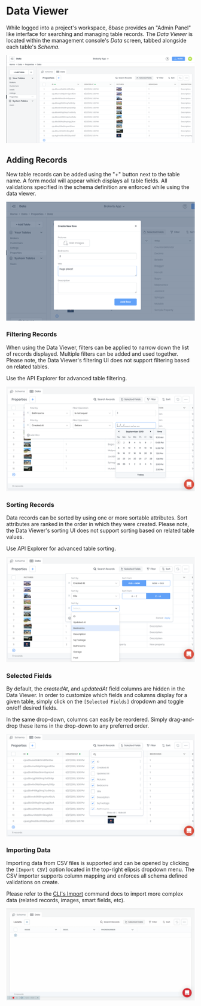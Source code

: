# Data Viewer

While logged into a project's workspace, 8base provides an "Admin Panel" like interface for searching and managing table records. The *Data Viewer* is located within the management console's *Data* screen, tabbed alongside each table's *Schema*. 

![8Base Data Viewer](../../.gitbook/assets/data-viewer.png)

## Adding Records
New table records can be added using the "+" button next to the table name. A form modal will appear which displays all table fields. All validations specified in the schema definition are enforced while using the data viewer.

![Adding a new record in the Data Viewer](../../.gitbook/assets/data-viewer-add.png)

### Filtering Records
When using the Data Viewer, filters can be applied to narrow down the list of records displayed. Multiple filters can be added and used together. Please note, the Data Viewer's filtering UI does not support filtering based on related tables. 

Use the API Explorer for advanced table filtering.

![Filtering records in the Data Viewer](../../.gitbook/assets/data-viewer-filtering.png)

### Sorting Records
Data records can be sorted by using one or more sortable attributes. Sort attributes are ranked in the order in which they were created. Please note, the Data Viewer's sorting UI does not support sorting based on related table values. 

Use API Explorer for advanced table sorting.

![Sorting records in the Data Viewer](../../.gitbook/assets/data-viewer-sorting.png)

### Selected Fields
By default, the *createdAt*, and *updatedAt* field columns are hidden in the Data Viewer. In order to customize which fields and columns display for a given table, simply click on the `[Selected Fields]` dropdown and toggle on/off desired fields.

In the same drop-down, columns can easily be reordered. Simply drag-and-drop these items in the drop-down to any preferred order.

![Selecting fields in the Data Viewer](../../.gitbook/assets/data-viewer-selected-fields.png)

### Importing Data
Importing data from CSV files is supported and can be opened by clicking the `[Import CSV]` option located in the top-right elipsis dropdown menu. The CSV importer supports column mapping and enforces all schema defined validations on create.

Please refer to the [CLI's Import](../../development-tools/cli/commands.md#import) command docs to import more complex data (related records, images, smart fields, etc).

![Importing records into the Data Viewer](../../.gitbook/assets/data-viewer-import.gif)
